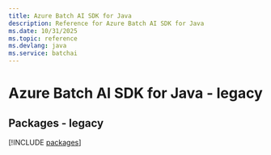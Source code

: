 ```yaml
---
title: Azure Batch AI SDK for Java
description: Reference for Azure Batch AI SDK for Java
ms.date: 10/31/2025
ms.topic: reference
ms.devlang: java
ms.service: batchai
---
```

# Azure Batch AI SDK for Java - legacy
## Packages - legacy
[!INCLUDE [packages](batch-ai-index.md)]